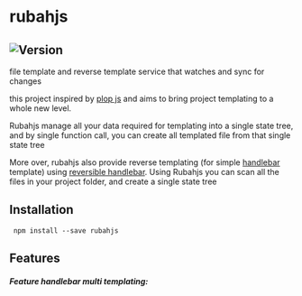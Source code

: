# rubahjs
![Version](https://img.shields.io/badge/version-0.1.9-green.svg)
---
file template and reverse template service that watches and sync for changes

[comment]: <> (extra description)

this project inspired by [plop js](https://plopjs.com/) and aims to bring project templating to a whole new level. 

Rubahjs manage all your data required for templating into a single state tree, and by single function call, you can create all templated file from that single state tree

More over, rubahjs also provide reverse templating (for simple [handlebar](https://handlebarsjs.com/) template) using [reversible handlebar](https://github.com/averman/reversible-handlebars). Using Rubahjs you can scan all the files in your project folder, and create a single state tree
## Installation
``` npm install --save rubahjs```

## Features

##### Feature handlebar multi templating: 


[comment]: <> (===examples===)
[comment]: <> (===examples ends===)

[comment]: <> (===)
[comment]: <> (end of features)


